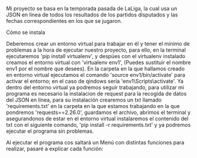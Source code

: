 Mi proyecto se basa en la temporada pasada de LaLiga, la cual usa un JSON en línea de todos los resultados de los partidos disputados y las fechas correspondientes en los que se jugaron.

Cómo se instala

Deberemos crear un entorno virtual para trabajar en él y tener el mínimo de problemas a la hora de ejecutar nuestro proyecto, para ello, en la terminal ejecutaremos 'pip install virtualenv', y despúes con el virtualenv instalado creamos el entorno virtual con 'virtualenv env1', (Puedes sustituir el nombre env1 por el nombre que desees). En la carpeta en la que hallamos creado en entorno virtual ejecutamos el comando 'source env1/bin/activate' para activar el entorno; en el caso de qindows sería 'env1\Scripts\activate'.
Ya dentro del entorno virtual ya podremos seguir trabajando, para utilizar mi programa es necesario la instalacion de request para la recogida de datos del JSON en línea, para su instalación crearemos un txt llamado 'requirements.txt' en la carpeta en la que estamos trabajando en la que pondremos 'requests==2.26.0', guardamos el archivo, abrimos el terminal y asegurandonos de estar en el entorno virtual instalaremos el contenido del txt con el siguiente comando, 'pip install -r requirements.txt' y ya podremos ejecutar el programa sin problemas.

Al ejecutar el programa cos saltará un Menú con distintas funciones para realizar, pasaré a explicar cada función:


